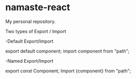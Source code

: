 # namaste-react
My personal repository.





Two types of Export / Import

-Default Export/Import

export default component;
import component from "path";

-Named Export/Import

export const Component;
Import {component} from "path";